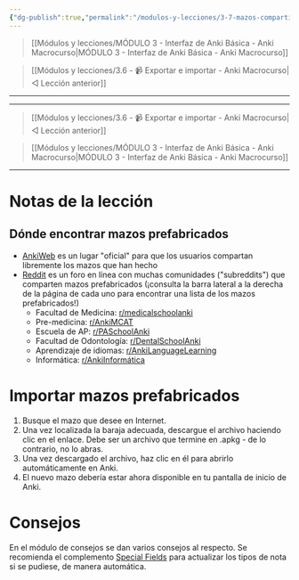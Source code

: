 ```yaml
---
{"dg-publish":true,"permalink":"/modulos-y-lecciones/3-7-mazos-compartidos-o-predisenados-shared-decks-anki/","noteIcon":""}
---
```



> [[Módulos y lecciones/MÓDULO 3 - Interfaz de Anki Básica - Anki Macrocurso\|MÓDULO 3 - Interfaz de Anki Básica - Anki Macrocurso]]

> [[Módulos y lecciones/3.6 - 📹 Exportar e importar - Anki Macrocurso\|◁ Lección anterior]]

---




---

> [[Módulos y lecciones/3.6 - 📹 Exportar e importar - Anki Macrocurso\|◁ Lección anterior]]

> [[Módulos y lecciones/MÓDULO 3 - Interfaz de Anki Básica - Anki Macrocurso\|MÓDULO 3 - Interfaz de Anki Básica - Anki Macrocurso]]

---

# Notas de la lección
## Dónde encontrar mazos prefabricados

- [AnkiWeb](https://ankiweb.net/shared/decks/) es un lugar "oficial" para que los usuarios compartan libremente los mazos que han hecho
- [Reddit](https://www.reddit.com/) es un foro en línea con muchas comunidades ("subreddits") que comparten mazos prefabricados (¡consulta la barra lateral a la derecha de la página de cada uno para encontrar una lista de los mazos prefabricados!)
    - Facultad de Medicina: [r/medicalschoolanki](https://www.reddit.com/r/medicalschoolanki/)
    - Pre-medicina: [r/AnkiMCAT](https://www.reddit.com/r/AnkiMCAT/)
    - Escuela de AP: [r/PASchoolAnki](https://www.reddit.com/r/PASchoolAnki/)
    - Facultad de Odontología: [r/DentalSchoolAnki](https://www.reddit.com/r/dentalschoolanki/)
    - Aprendizaje de idiomas: [r/AnkiLanguageLearning](https://www.reddit.com/r/AnkiLanguageLearning/)
    - Informática: [r/AnkiInformática](https://www.reddit.com/r/AnkiComputerScience/)

# Importar mazos prefabricados
1. Busque el mazo que desee en Internet.
2. Una vez localizada la baraja adecuada, descargue el archivo haciendo clic en el enlace. Debe ser un archivo que termine en .apkg - de lo contrario, no lo abras.
3. Una vez descargado el archivo, haz clic en él para abrirlo automáticamente en Anki.
4. El nuevo mazo debería estar ahora disponible en tu pantalla de inicio de Anki. 

# Consejos
En el módulo de consejos se dan varios consejos al respecto. Se recomienda el complemento [Special Fields](https://ankiweb.net/shared/info/1102281552) para actualizar los tipos de nota si se pudiese, de manera automática.